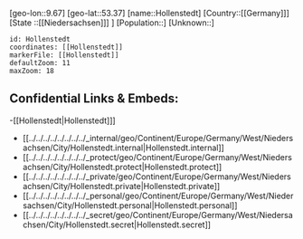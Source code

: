 ﻿---
location: [53.37,9.67]
mapzoom: [7,12] 
mapmarker: city 
type: City
tags:
- geo/City


SpocWebEntityId: 30998
isDeleted: false
confidential: public

---
[geo-lon::9.67]
[geo-lat::53.37]
[name::Hollenstedt]
[Country::[[Germany]]]
[State ::[[Niedersachsen]]] ]
[Population::]
[Unknown::]


```leaflet
id: Hollenstedt
coordinates: [[Hollenstedt]]
markerFile: [[Hollenstedt]]
defaultZoom: 11 
maxZoom: 18
```


## Confidential Links & Embeds: 
-[[Hollenstedt|Hollenstedt]]] 
- [[../../../../../../../../_internal/geo/Continent/Europe/Germany/West/Niedersachsen/City/Hollenstedt.internal|Hollenstedt.internal]] 
- [[../../../../../../../../_protect/geo/Continent/Europe/Germany/West/Niedersachsen/City/Hollenstedt.protect|Hollenstedt.protect]] 
- [[../../../../../../../../_private/geo/Continent/Europe/Germany/West/Niedersachsen/City/Hollenstedt.private|Hollenstedt.private]] 
- [[../../../../../../../../_personal/geo/Continent/Europe/Germany/West/Niedersachsen/City/Hollenstedt.personal|Hollenstedt.personal]] 
- [[../../../../../../../../_secret/geo/Continent/Europe/Germany/West/Niedersachsen/City/Hollenstedt.secret|Hollenstedt.secret]] 
